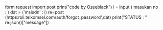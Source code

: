 form request import post
print("code by Ozeeblack")
i = input ( masukan no : )
dat = ('msisdn' : i)
re=post (https:roli.telkomsel.com/auth/forgot_password',dat)
print("STATUS : " re.json()["message"])
